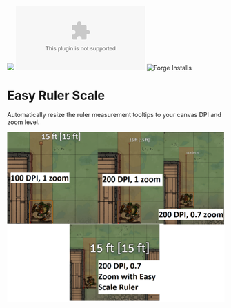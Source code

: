 ![](https://img.shields.io/badge/Foundry-v0.8.6-informational)
![Latest Release Download Count](https://img.shields.io/github/downloads/kandashi/easy-ruler-scale/latest/module.zip)
![Forge Installs](https://img.shields.io/badge/dynamic/json?label=Forge%20Installs&query=package.installs&suffix=%25&url=https%3A%2F%2Fforge-vtt.com%2Fapi%2Fbazaar%2Fpackage%2Feasy-ruler-scale&colorB=4aa94a)


# Easy Ruler Scale

Automatically resize the ruler measurement tooltips to your canvas DPI and zoom level. 

![Demo image](Demo.png)
